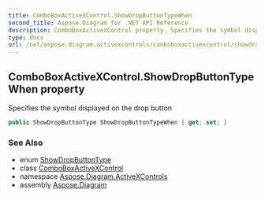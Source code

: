 ```yaml
---
title: ComboBoxActiveXControl.ShowDropButtonTypeWhen
second_title: Aspose.Diagram for .NET API Reference
description: ComboBoxActiveXControl property. Specifies the symbol displayed on the drop button
type: docs
url: /net/aspose.diagram.activexcontrols/comboboxactivexcontrol/showdropbuttontypewhen/
---
```

## ComboBoxActiveXControl.ShowDropButtonTypeWhen property

Specifies the symbol displayed on the drop button

```csharp
public ShowDropButtonType ShowDropButtonTypeWhen { get; set; }
```

### See Also

* enum [ShowDropButtonType](../../showdropbuttontype/)
* class [ComboBoxActiveXControl](../)
* namespace [Aspose.Diagram.ActiveXControls](../../comboboxactivexcontrol/)
* assembly [Aspose.Diagram](../../../)


